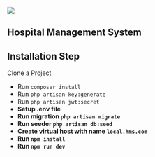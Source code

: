 <p><img src="https://track.infyom.com/assets/img/logo-red-black.png"></p>

## Hospital Management System

## Installation Step

Clone a Project

- Run `composer install`
- Run `php artisan key:generate`
- Run `php artisan jwt:secret`
- **Setup .env file**
- **Run migration `php artisan migrate`**
- **Run seeder `php artisan db:seed`**
- **Create virtual host with name `local.hms.com`**
- **Run `npm install`**
- **Run `npm run dev`**

